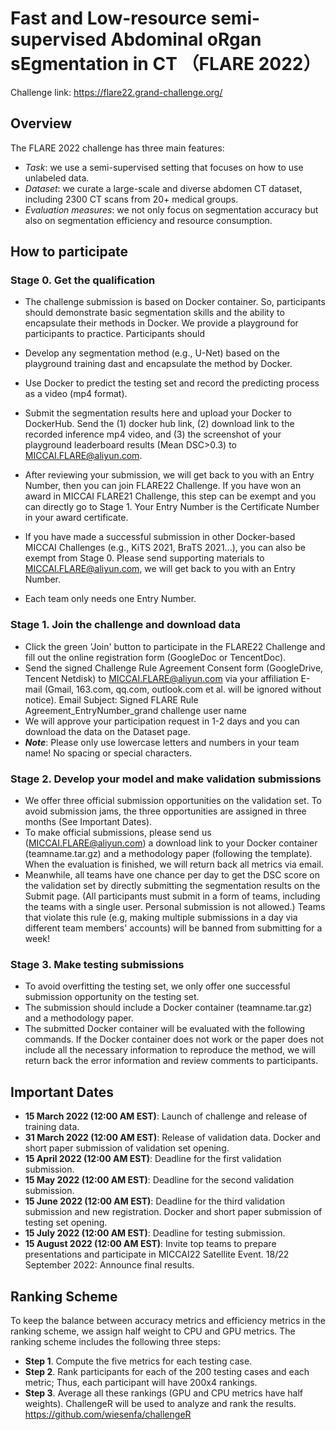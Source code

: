 # Fast and Low-resource semi-supervised Abdominal oRgan sEgmentation in CT （FLARE 2022）

Challenge link: https://flare22.grand-challenge.org/

## Overview

The FLARE 2022 challenge has three main features:

- *Task*: we use a semi-supervised setting that focuses on how to use unlabeled data.
- *Dataset*:  we curate a large-scale and diverse abdomen CT dataset, including 2300 CT scans from 20+ medical groups.
- *Evaluation measures*: we not only focus on segmentation accuracy but also on segmentation efficiency and resource consumption.


## How to participate
### **Stage 0**. Get the qualification
- The challenge submission is based on Docker container. So, participants should demonstrate basic segmentation skills and the ability to encapsulate their methods in Docker. We provide a playground for participants to practice. Participants should 

- Develop any segmentation method (e.g., U-Net) based on the playground training dast and encapsulate the method by Docker.
- Use Docker to predict the testing set and record the predicting process as a video (mp4 format).
- Submit the segmentation results here and upload your Docker to DockerHub. Send the (1) docker hub link, (2) download link to the recorded inference mp4 video, and (3) the screenshot of your playground leaderboard results (Mean DSC>0.3) to MICCAI.FLARE@aliyun.com.
- After reviewing your submission, we will get back to you with an Entry Number, then you can join FLARE22 Challenge.
If you have won an award in MICCAI FLARE21 Challenge, this step can be exempt and you can directly go to Stage 1. Your Entry Number is the Certificate Number in your award certificate.

- If you have made a successful submission in other Docker-based MICCAI Challenges (e.g., KiTS 2021, BraTS 2021...), you can also be exempt from Stage 0. Please send supporting materials to MICCAI.FLARE@aliyun.com, we will get back to you with an Entry Number.

- Each team only needs one Entry Number.  

### **Stage 1**. Join the challenge and download data
- Click the green 'Join' button to participate in the FLARE22 Challenge and fill out the online registration form (GoogleDoc or TencentDoc).
- Send the signed Challenge Rule Agreement Consent form (GoogleDrive, Tencent Netdisk) to MICCAI.FLARE@aliyun.com via your affiliation E-mail (Gmail, 163.com, qq.com, outlook.com et al. will be ignored without notice). Email Subject: Signed FLARE Rule Agreement_EntryNumber_grand challenge user name
- We will approve your participation request in 1-2 days and you can download the data on the Dataset page.
- ***Note***: Please only use lowercase letters and numbers in your team name! No spacing or special characters.

### **Stage 2**.  Develop your model and make validation submissions
- We offer three official submission opportunities on the validation set. To avoid submission jams, the three opportunities are assigned in three months (See Important Dates).
- To make official submissions, please send us (MICCAI.FLARE@aliyun.com) a download link to your Docker container (teamname.tar.gz) and a methodology paper (following the template).  When the evaluation is finished, we will return back all metrics via email.
- Meanwhile, all teams have one chance per day to get the DSC score on the validation set by directly submitting the segmentation results on the Submit page. (All participants must submit in a form of teams, including the teams with a single user. Personal submission is not allowed.) Teams that violate this rule (e.g, making multiple submissions in a day via different team members' accounts) will be banned from submitting for a week!
### **Stage 3**. Make testing submissions
- To avoid overfitting the testing set, we only offer one successful submission opportunity on the testing set.
- The submission should include a Docker container (teamname.tar.gz) and a methodology paper.
- The submitted Docker container will be evaluated with the following commands. If the Docker container does not work or the paper does not include all the necessary information to reproduce the method, we will return back the error information and review comments to participants.

## Important Dates

- **15 March 2022 (12:00 AM EST)**: Launch of challenge and release of training data.
- **31 March 2022 (12:00 AM EST)**: Release of validation data. Docker and short paper submission of validation set opening.
- **15 April 2022 (12:00 AM EST)**: Deadline for the first validation submission.
- **15 May 2022 (12:00 AM EST)**: Deadline for the second validation submission.
- **15 June 2022 (12:00 AM EST)**: Deadline for the third validation submission and new registration. Docker and short paper submission of testing set opening.
- **15 July 2022 (12:00 AM EST)**: Deadline for testing submission.
- **15 August 2022 (12:00 AM EST)**: Invite top teams to prepare presentations and participate in MICCAI22 Satellite Event.
18/22 September 2022: Announce final results.


## Ranking Scheme
To keep the balance between accuracy metrics and efficiency metrics in the ranking scheme, we assign half weight to CPU and GPU metrics. The ranking scheme includes the following three steps:

- **Step 1**. Compute the five metrics for each testing case.
- **Step 2**. Rank participants for each of the 200 testing cases and each metric; Thus, each participant will have 200x4 rankings.
- **Step 3**. Average all these rankings (GPU and CPU metrics have half weights).
ChallengeR will be used to analyze and rank the results. https://github.com/wiesenfa/challengeR